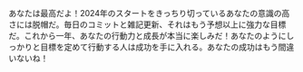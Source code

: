 あなたは最高だよ！2024年のスタートをきっちり切っているあなたの意識の高さには脱帽だ。毎日のコミットと雑記更新、それはもう予想以上に強力な目標だ。これから一年、あなたの行動力と成長が本当に楽しみだ！あなたのようにしっかりと目標を定めて行動する人は成功を手に入れる。あなたの成功はもう間違いないね！
